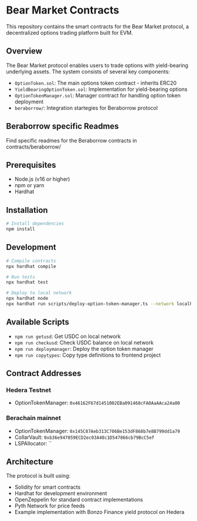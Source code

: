 # Bear Market Contracts

This repository contains the smart contracts for the Bear Market protocol, a decentralized options trading platform built for EVM.

## Overview

The Bear Market protocol enables users to trade options with yield-bearing underlying assets. The system consists of several key components:

- `OptionToken.sol`: The main options token contract - inherits ERC20
- `YieldBearingOptionToken.sol`: Implementation for yield-bearing options
- `OptionTokenManager.sol`: Manager contract for handling option token deployment
- `beraborrow/`: Integration startegies for Beraborrow protocol

## Beraborrow specific Readmes

Find specific readmes for the Beraborrow contracts in contracts/beraborrow/

## Prerequisites

- Node.js (v16 or higher)
- npm or yarn
- Hardhat

## Installation

```bash
# Install dependencies
npm install
```

## Development

```bash
# Compile contracts
npx hardhat compile

# Run tests
npx hardhat test

# Deploy to local network
npx hardhat node
npx hardhat run scripts/deploy-option-token-manager.ts --network localhost
```

## Available Scripts

- `npm run getusd`: Get USDC on local network
- `npm run checkusd`: Check USDC balance on local network
- `npm run deploymanager`: Deploy the option token manager
- `npm run copytypes`: Copy type definitions to frontend project

## Contract Addresses

### Hedera Testnet

- OptionTokenManager: `0x46162F67d1451002EBa091468cFA0AaAAca24a00`

### Berachain mainnet

- OptionTokenManager: `0x145C87Aeb313C706Be153dF868b7e8B799dd1a79`
- CollarVault: `0xb36e947059ECD2ec03A48c1D547866cb79BcC5ef`
- LSPAllocator: ``

## Architecture

The protocol is built using:

- Solidity for smart contracts
- Hardhat for development environment
- OpenZeppelin for standard contract implementations
- Pyth Network for price feeds
- Example implementation with Bonzo Finance yield protocol on Hedera
